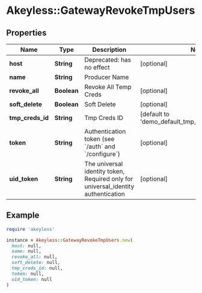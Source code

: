 # Akeyless::GatewayRevokeTmpUsers

## Properties

| Name | Type | Description | Notes |
| ---- | ---- | ----------- | ----- |
| **host** | **String** | Deprecated: has no effect | [optional] |
| **name** | **String** | Producer Name |  |
| **revoke_all** | **Boolean** | Revoke All Temp Creds | [optional] |
| **soft_delete** | **Boolean** | Soft Delete | [optional] |
| **tmp_creds_id** | **String** | Tmp Creds ID | [default to &#39;demo_default_tmp_creds_id_for_sdk_bc&#39;] |
| **token** | **String** | Authentication token (see &#x60;/auth&#x60; and &#x60;/configure&#x60;) | [optional] |
| **uid_token** | **String** | The universal identity token, Required only for universal_identity authentication | [optional] |

## Example

```ruby
require 'akeyless'

instance = Akeyless::GatewayRevokeTmpUsers.new(
  host: null,
  name: null,
  revoke_all: null,
  soft_delete: null,
  tmp_creds_id: null,
  token: null,
  uid_token: null
)
```

